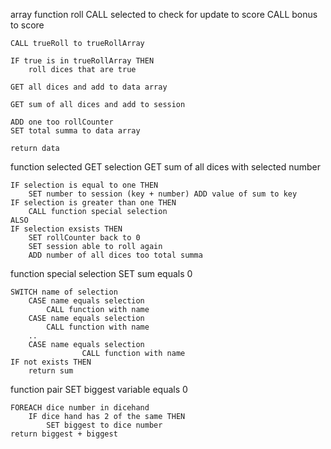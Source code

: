 array function roll
    CALL selected to check for update to score
    CALL bonus to score

    CALL trueRoll to trueRollArray

    IF true is in trueRollArray THEN
        roll dices that are true
    
    GET all dices and add to data array

    GET sum of all dices and add to session 

    ADD one too rollCounter
    SET total summa to data array

    return data

function selected
    GET selection
    GET sum of all dices with selected number

    IF selection is equal to one THEN
        SET number to session (key + number) ADD value of sum to key
    IF selection is greater than one THEN
        CALL function special selection
    ALSO
    IF selection exsists THEN
        SET rollCounter back to 0
        SET session able to roll again
        ADD number of all dices too total summa

function special selection
    SET sum equals 0

    SWITCH name of selection
        CASE name equals selection
            CALL function with name
        CASE name equals selection
            CALL function with name
        ..
        CASE name equals selection
                    CALL function with name
    IF not exists THEN
        return sum

function pair
    SET biggest variable equals 0

    FOREACH dice number in dicehand
        IF dice hand has 2 of the same THEN
            SET biggest to dice number
    return biggest + biggest
        